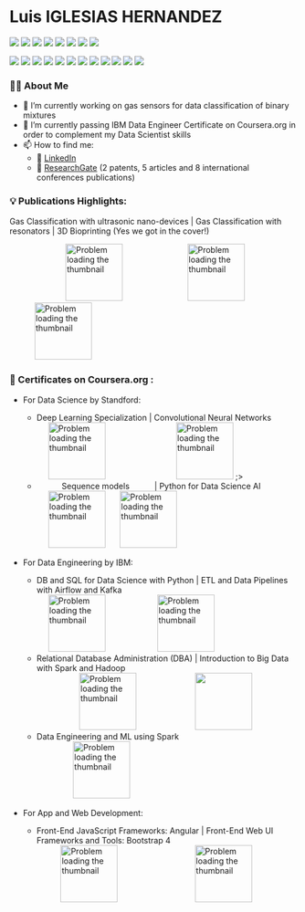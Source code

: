 
<h1> Luis IGLESIAS HERNANDEZ </h1>


![](https://img.shields.io/badge/Code-Python-informational?style=flat&logo=Python&logoColor=white&color=00008a)
![](https://img.shields.io/badge/Code-C-informational?style=flat&logo=C&logoColor=white&color=00008a)
![](https://img.shields.io/badge/Code-C++-informational?style=flat&logo=C++&logoColor=white&color=00008a)
![](https://img.shields.io/badge/Code-Java-informational?style=flat&logo=Java&logoColor=white&color=00008a)
![](https://img.shields.io/badge/Code-SQL-informational?style=flat&logo=MySQL&logoColor=white&color=00008a)
![](https://img.shields.io/badge/Code-JS-informational?style=flat&logo=JavaScript&logoColor=white&color=00008a)
![](https://img.shields.io/badge/Code-HTML-informational?style=flat&logo=HTML5&logoColor=white&color=00008a)
![](https://img.shields.io/badge/Code-CSS-informational?style=flat&logo=CSS3&logoColor=white&color=00008a)

![](https://img.shields.io/badge/Tool-TensorFlow-informational?style=flat&logo=TensorFlow&logoColor=white&color=00008a)
![](https://img.shields.io/badge/Tool-Keras-informational?style=flat&logo=Keras&logoColor=white&color=00008a)
![](https://img.shields.io/badge/Tool-PostgreSQL-informational?style=flat&logo=PostgreSQL&logoColor=white&color=00008a)
![](https://img.shields.io/badge/Tool-MongoDB-informational?style=flat&logo=MongoDB&logoColor=white&color=00008a)
![](https://img.shields.io/badge/Tool-IBM%20Cloud-informational?style=flat&logo=IBM&logoColor=white&color=00008a)
![](https://img.shields.io/badge/Tool-Apache%20Cassandra-informational?style=flat&logo=Apache%20Cassandra&logoColor=white&color=00008a)
![](https://img.shields.io/badge/Tool-Apache%20Kafka-informational?style=flat&logo=Apache%20Kafka&logoColor=white&color=00008a)
![](https://img.shields.io/badge/Tool-Apache%20Spark-informational?style=flat&logo=Apache%20Spark&logoColor=white&color=00008a)
![](https://img.shields.io/badge/Tool-Apache%20Airflow-informational?style=flat&logo=Apache%20Airflow&logoColor=white&color=00008a)
![](https://img.shields.io/badge/Tool-Hadoop-informational?style=flat&logo=Hadoop&logoColor=white&color=00008a)
![](https://img.shields.io/badge/Tool-Matlab-informational?style=flat&logo=Matlab&logoColor=white&color=00008a)
![](https://img.shields.io/badge/Tool-Arduino-informational?style=flat&logo=Arduino&logoColor=white&color=00008a)

###	:raising_hand_man: About Me ###


- 🔭 I’m currently working on gas sensors for data classification of binary mixtures
- 🌱 I’m currently passing IBM Data Engineer Certificate on Coursera.org in order to complement my Data Scientist skills
- 📫 How to find me: 
  - :office: [LinkedIn](https://www.linkedin.com/in/luis-iglesias-hernandez/)
  - :scroll: [ResearchGate](https://www.researchgate.net/profile/Luis-Iglesias-Hernandez) (2 patents, 5 articles and 8 international conferences publications)
  
###	:bulb: Publications Highlights: ###
  Gas Classification with ultrasonic nano-devices | Gas Classification with resonators | 3D Bioprinting (Yes we got in the cover!)  
   <div><span>   &ensp; &ensp; &ensp;  &ensp; &ensp; &ensp; &ensp;  &ensp; &ensp; <a target="_blank" href="https://www.researchsquare.com/article/rs-863992/v1" ><img height="100" src="https://www.researchgate.net/publication/354458068/figure/fig2/AS:1065950262620160@1631153755202/Complete-setup-schematics-1-Gas-bottles-2-flowmeters-3-flow-and-temperature_W640.jpg" alt="Problem loading the thumbnail"></a></span> &ensp;  &ensp; &ensp;  &ensp; &ensp; &ensp; &ensp; &ensp; &ensp; &ensp;<span> <a target="_blank" href="https://www.sciencedirect.com/science/article/abs/pii/S0925400519300978" ><img height="100" src="https://ars.els-cdn.com/content/image/1-s2.0-S0925400519300978-gr5.sml" alt="Problem loading the thumbnail"></a> </span> &ensp; &ensp; &ensp; &ensp; &ensp; &ensp; &ensp; &ensp;  &ensp; &ensp; &ensp; &ensp;  <span>  <a width="100" target="_blank" href="http://dx.doi.org/10.1002/adma.201800242" ><img height="100" src="https://onlinelibrary.wiley.com/cms/asset/e3fa3756-e2b7-432b-98b7-6b7f86f64e45/adma201870201-gra-0001-m.jpg" alt="Problem loading the thumbnail"></a> </span></div>

###	:1st_place_medal:	Certificates on Coursera.org : ###
- For Data Science by Standford:
  - Deep Learning Specialization | Convolutional Neural Networks    
   <div><span>  &ensp; &ensp; &ensp; &ensp; <a target="_blank" href="https://www.coursera.org/account/accomplishments/specialization/certificate/29Y2G9HP77KH" ><img height="100" src="https://tse1.mm.bing.net/th?id=OIP.7t5OyjHS7ILK7rTO0jXXZAHaF2&pid=Api" alt="Problem loading the thumbnail"></a></span> &ensp; &ensp; &ensp; &ensp; &ensp; &ensp; &ensp; &ensp; &ensp; &ensp; &ensp;<span> <a target="_blank" href="https://www.coursera.org/account/accomplishments/certificate/WVNSQ2KWXXHF" ><img height="100" src="https://tse1.mm.bing.net/th?id=OIP.P54hO6xIBfX9UU4t6ShIhgHaEy&pid=Api" alt="Problem loading the thumbnail"></a> </span>;></div>
   
  - &ensp; &ensp; &ensp; &ensp; Sequence models &ensp; &ensp;  &ensp; &ensp;| Python for Data Science AI   
   <div><span>  &ensp; &ensp; &ensp; &ensp;  <a width="100" target="_blank" href="https://www.coursera.org/account/accomplishments/certificate/QAH36FYVYWQ6" ><img height="100" src="https://media.itpro.co.uk/image/upload/v1596638046/natural_language_processing_shutterstock_merit_sponsored.jpg" alt="Problem loading the thumbnail"></a> </span>   &ensp; &ensp; <span>  <a width="100" target="_blank" href="https://www.coursera.org/account/accomplishments/certificate/T6BKELFK23RA" ><img height="100" src="https://tse4.mm.bing.net/th?id=OIP.7lhb-JTsgeQ6Q2z5JBuXzQHaEA&pid=Api" alt="Problem loading the thumbnail"></a> </span></div>
   
 - For Data Engineering by IBM:
   - DB and SQL for Data Science with Python | ETL and Data Pipelines with Airflow and Kafka  
   <div>&ensp; &ensp; <span> &ensp; &ensp; <a target="_blank" href="https://www.coursera.org/account/accomplishments/certificate/R64HD2YK5CW4" ><img height="100" src="https://tse1.mm.bing.net/th?id=OIP.frqpVGBJlo0K047-05qv-AAAAA&pid=Api" alt="Problem loading the thumbnail"></a></span>    &ensp; &ensp; &ensp; &ensp; &ensp; &ensp; &ensp; &ensp;<span> <a target="_blank" href="https://www.coursera.org/professional-certificates/ibm-data-engineer" ><img height="100" src="https://tse2.mm.bing.net/th?id=OIP._H6H3B79WezLUu7hwf-TBwHaC3&pid=Api" alt="Problem loading the thumbnail"></a> </span></div>
   
   - Relational Database Administration (DBA) | Introduction to Big Data with Spark and Hadoop 
   <div>&ensp; &ensp; &ensp; &ensp; &ensp; &ensp; &ensp; <span> &ensp; &ensp; <a target="_blank" href="https://www.coursera.org/professional-certificates/ibm-data-engineer" ><img height="100" src="https://tse2.mm.bing.net/th?id=OIP.voQtd9m_K5EO6fo3KobyrwAAAA&pid=Api" alt="Problem loading the thumbnail"></a></span> &ensp; &ensp; &ensp; &ensp; &ensp; &ensp; &ensp; &ensp; &ensp;<span> <a target="_blank" href="https://www.coursera.org/professional-certificates/ibm-data-engineer" ><img height="100" src="https://tse4.mm.bing.net/th?id=OIP.kb8onE4P_dH9QLvlPKsHCQHaEK&pid=Api"></a> </span>  </div>
   
   - Data Engineering and ML using Spark
   <div>&ensp; &ensp; &ensp; &ensp; &ensp; &ensp; &ensp; &ensp; <span>  <a width="100" target="_blank" href="https://www.coursera.org/professional-certificates/ibm-data-engineer" ><img height="100" src="https://tse3.mm.bing.net/th?id=OIP.IOAdLk9jhqr6umKtxEIJdAHaHa&pid=Api" alt="Problem loading the thumbnail"></a> </span> </div>
   
 - For App and Web Development:
   - Front-End JavaScript Frameworks: Angular | Front-End Web UI Frameworks and Tools: Bootstrap 4  
   <div>&ensp; &ensp; &ensp; &ensp;<span> &ensp; &ensp; <a target="_blank" href="https://www.coursera.org/account/accomplishments/certificate/PQ86K2U7W4KB" ><img height="100" src="https://tse2.mm.bing.net/th?id=OIP.kiHNrD_CSF-kgJ68tu0hRwHaDt&pid=Api" alt="Problem loading the thumbnail"></a></span> &ensp; &ensp; &ensp; &ensp; &ensp; &ensp; &ensp; &ensp; &ensp; &ensp; &ensp; &ensp;<span> <a target="_blank" href="https://www.coursera.org/account/accomplishments/certificate/APPVN2B4RWCR" ><img height="100" src="https://tse4.mm.bing.net/th?id=OIP.eRELH430pEpNpOGB270y8QExDM&pid=Api" alt="Problem loading the thumbnail"></a> </span> </div>   
